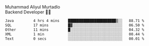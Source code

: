 Muhammad Aliyul Murtadlo
<br>
Backend Developer 👨‍💻
<br>
<!--START_SECTION:waka-->

```txt
Java         4 hrs 4 mins    ██████████████████████▒░░   88.71 %
SQL          17 mins         █▓░░░░░░░░░░░░░░░░░░░░░░░   06.50 %
Other        11 mins         █░░░░░░░░░░░░░░░░░░░░░░░░   04.32 %
XML          1 min           ░░░░░░░░░░░░░░░░░░░░░░░░░   00.44 %
Text         0 secs          ░░░░░░░░░░░░░░░░░░░░░░░░░   00.01 %
```

<!--END_SECTION:waka-->
